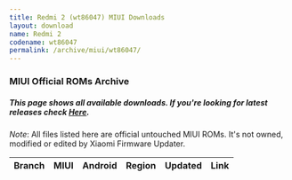 ```yaml
---
title: Redmi 2 (wt86047) MIUI Downloads
layout: download
name: Redmi 2
codename: wt86047
permalink: /archive/miui/wt86047/
---
```

### MIUI Official ROMs Archive
##### This page shows all available downloads. If you're looking for latest releases check [Here](/miui/wt86047/).
*Note*: All files listed here are official untouched MIUI ROMs. It's not owned, modified or edited by Xiaomi Firmware Updater.

<div class="table-responsive-md" id="table-wrapper">
<table id="miui" class="compact table table-striped table-hover table-sm">
    <thead class="thead-dark">
        <tr>
            <th>Branch</th>
            <th>MIUI</th>
            <th>Android</th>
            <th>Region</th>
            <th>Updated</th>
            <th>Link</th>
        </tr>
    </thead>
    <script>loadMiuiArchive('wt86047')</script>
</table>
</div>

